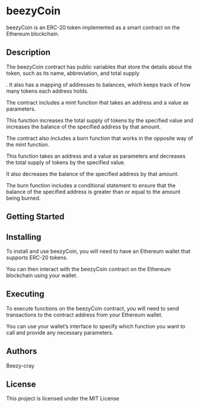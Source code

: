 # beezyCoin

beezyCoin is an ERC-20 token implemented as a smart contract on the Ethereum blockchain.

## Description

The beezyCoin contract has public variables that store the details about the token, such as its name, abbreviation, and total supply

. It also has a mapping of addresses to balances, which keeps track of how many tokens each address holds.

The contract includes a mint function that takes an address and a value as parameters. 

This function increases the total supply of tokens by the specified value and increases the balance of the specified address by that amount.

The contract also includes a burn function that works in the opposite way of the mint function. 

This function takes an address and a value as parameters and decreases the total supply of tokens by the specified value. 

It also decreases the balance of the specified address by that amount. 

The burn function includes a conditional statement to ensure that the balance of the specified address is greater than or equal to the amount being burned.

## Getting Started

## Installing

To install and use beezyCoin, you will need to have an Ethereum wallet that supports ERC-20 tokens. 

You can then interact with the beezyCoin contract on the Ethereum blockchain using your wallet.

## Executing

To execute functions on the beezyCoin contract, you will need to send transactions to the contract address from your Ethereum wallet.

You can use your wallet’s interface to specify which function you want to call and provide any necessary parameters.

## Authors

Beezy-cray

## License

This project is licensed under the MIT License
